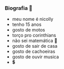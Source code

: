 ### Biografia 👋
- meu nome é nicolly
- tenho 15 anos
- gosto de motos
- torço pro corinthians
- não sei matemática 🐒
- gosto de sair de casa
- gosto de cachoeiras 
- gosto de ouvir musica
- 💲
